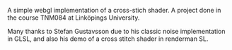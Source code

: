 A simple webgl implementation of a cross-stich shader. A project done in the course TNM084 at Linköpings University.

Many thanks to Stefan Gustavsson due to his classic noise implementation in GLSL, and also his demo of a cross stitch shader in renderman SL.


